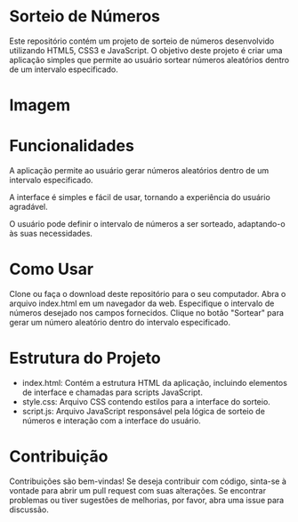 # Sorteio de Números

Este repositório contém um projeto de sorteio de números desenvolvido utilizando HTML5, CSS3 e JavaScript. O objetivo deste projeto é criar uma aplicação simples que permite ao usuário sortear números aleatórios dentro de um intervalo especificado.

# Imagem

# Funcionalidades

A aplicação permite ao usuário gerar números aleatórios dentro de um intervalo especificado.

A interface é simples e fácil de usar, tornando a experiência do usuário agradável.

O usuário pode definir o intervalo de números a ser sorteado, adaptando-o às suas necessidades.

# Como Usar

Clone ou faça o download deste repositório para o seu computador.
Abra o arquivo index.html em um navegador da web.
Especifique o intervalo de números desejado nos campos fornecidos.
Clique no botão "Sortear" para gerar um número aleatório dentro do intervalo especificado.

# Estrutura do Projeto

- index.html: Contém a estrutura HTML da aplicação, incluindo elementos de interface e chamadas para scripts JavaScript.
- style.css: Arquivo CSS contendo estilos para a interface do sorteio.
- script.js: Arquivo JavaScript responsável pela lógica de sorteio de números e interação com a interface do usuário.

# Contribuição
Contribuições são bem-vindas! Se deseja contribuir com código, sinta-se à vontade para abrir um pull request com suas alterações. Se encontrar problemas ou tiver sugestões de melhorias, por favor, abra uma issue para discussão.
